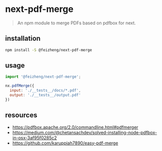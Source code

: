 # next-pdf-merge
> An npm module to merge PDFs based on pdfbox for next.

## installation
```bash
npm install -S @feizheng/next-pdf-merge
```

## usage
```js
import '@feizheng/next-pdf-merge';

nx.pdfMerge({
  input: './__tests__/docs/*.pdf',
  output: './__tests__/output.pdf'
})
```

## resources
- https://pdfbox.apache.org/2.0/commandline.html#pdfmerger
- https://medium.com/@chetansachdev/solved-installing-node-pdfbox-in-osx-3af95f0285c2
- https://github.com/karuppiah7890/easy-pdf-merge
